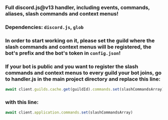 ### Full discord.js@v13 handler, including events, commands, aliases, slash commands and context menus! 

### Dependencies: `discord.js`, `glob`

### In order to start working on it, please set the guild where the slash commands and context menus will be registered, the bot's prefix and the bot's token in `config.json`!

### If your bot is public and you want to register the slash commands and context menus to every guild your bot joins, go to handler.js in the main project directory and replace this line:

```js
await client.guilds.cache.get(guildId).commands.set(slashCommandsArray)
```
### with this line: 

```js
await client.application.commands.set(slashCommandsArray)
```


